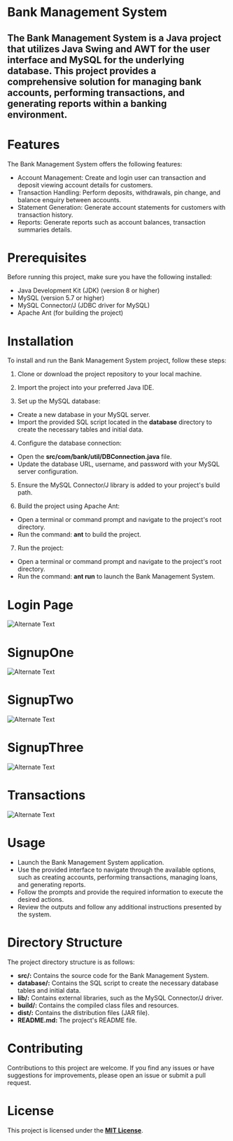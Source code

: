 
# **Bank Management System**

## The Bank Management System is a Java project that utilizes Java Swing and AWT for the user interface and MySQL for the underlying database. This project provides a comprehensive solution for managing bank accounts, performing transactions, and generating reports within a banking environment.


# **Features**

The Bank Management System offers the following features:

- Account Management: Create and login user can transaction and deposit viewing account details for customers.
- Transaction Handling: Perform deposits, withdrawals,  pin change, and balance enquiry between accounts.
- Statement Generation: Generate account statements for customers with transaction history.
- Reports: Generate reports such as account balances, transaction summaries details.

# **Prerequisites**

Before running this project, make sure you have the following installed:

- Java Development Kit (JDK) (version 8 or higher)
- MySQL (version 5.7 or higher)
- MySQL Connector/J (JDBC driver for MySQL)
- Apache Ant (for building the project)

# **Installation**

To install and run the Bank Management System project, follow these steps:

1. Clone or download the project repository to your local machine.

2. Import the project into your preferred Java IDE.

3. Set up the MySQL database:
- Create a new database in your MySQL server.
- Import the provided SQL script located in the **database** directory to create the necessary tables and initial data.

4. Configure the database connection:
- Open the **src/com/bank/util/DBConnection.java** file.
- Update the database URL, username, and password with your MySQL server configuration.

5. Ensure the MySQL Connector/J library is added to your project's build path.

6. Build the project using Apache Ant:
- Open a terminal or command prompt and navigate to the project's root directory.
- Run the command: **ant** to build the project.

7. Run the project:
- Open a terminal or command prompt and navigate to the project's root directory.
- Run the command: **ant run** to launch the Bank Management System.

# **Login Page**
![Alternate Text](/bank%20management%20system/Login.png)

# **SignupOne**
![Alternate Text](/bank%20management%20system/SignupOne.png)

# **SignupTwo**
![Alternate Text](/bank%20management%20system/SignupTwo.png)

# **SignupThree**
![Alternate Text](/bank%20management%20system/SignupThree.png)

# **Transactions**
![Alternate Text](/bank%20management%20system/Transactions.png)

# **Usage**

- Launch the Bank Management System application.
- Use the provided interface to navigate through the available options, such as creating accounts, performing transactions, managing loans, and generating reports.
- Follow the prompts and provide the required information to execute the desired actions.
- Review the outputs and follow any additional instructions presented by the system.

# **Directory Structure**

The project directory structure is as follows:

- **src/:** Contains the source code for the Bank Management System.
- **database/:** Contains the SQL script to create the necessary database tables and initial data.
- **lib/:** Contains external libraries, such as the MySQL Connector/J driver.
- **build/:** Contains the compiled class files and resources.
- **dist/:**  Contains the distribution files (JAR file).
- **README.md:**  The project's README file.

# **Contributing**

Contributions to this project are welcome. If you find any issues or have suggestions for improvements, please open an issue or submit a pull request.

# **License**
This project is licensed under the **[MIT License](https://opensource.org/license/mit/ "Optional Title")**.
